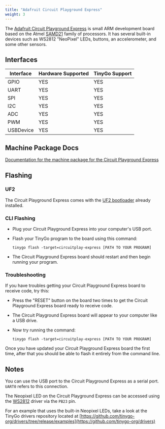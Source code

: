 ```yaml
---
title: "Adafruit Circuit Playground Express"
weight: 3
---
```


The [Adafruit Circuit Playground Express](https://www.adafruit.com/product/3333) is small ARM development board based on the Atmel [SAMD21](https://www.microchip.com/wwwproducts/en/ATSAMD21G18) family of processors. It has several built-in devices such as WS2812 "NeoPixel" LEDs, buttons, an accelerometer, and some other sensors.

## Interfaces

| Interface | Hardware Supported | TinyGo Support |
| --------- | ------------- | ----- |
| GPIO      | YES | YES |
| UART      | YES | YES |
| SPI       | YES | YES |
| I2C       | YES | YES |
| ADC       | YES | YES |
| PWM       | YES | YES |
| USBDevice | YES | YES |

## Machine Package Docs

[Documentation for the machine package for the Circuit Playground Express](../machine/circuitplay-express)

## Flashing

### UF2

The Circuit Playground Express comes with the [UF2 bootloader](https://github.com/Microsoft/uf2) already installed.

### CLI Flashing

- Plug your Circuit Playground Express into your computer's USB port.
- Flash your TinyGo program to the board using this command:

    ```shell
    tinygo flash -target=circuitplay-express [PATH TO YOUR PROGRAM]
    ```

- The Circuit Playground Express board should restart and then begin running your program.

### Troubleshooting

If you have troubles getting your Circuit Playground Express board to receive code, try this:

- Press the "RESET" button on the board two times to get the Circuit Playground Express board ready to receive code.
- The Circuit Playground Express board will appear to your computer like a USB drive.
- Now try running the command:

    ```shell
    tinygo flash -target=circuitplay-express [PATH TO YOUR PROGRAM]
    ```

Once you have updated your Circuit Playground Express board the first time, after that you should be able to flash it entirely from the command line.

## Notes

You can use the USB port to the Circuit Playground Express as a serial port. `UART0` refers to this connection.

The Neopixel LED on the Circuit Playground Express can be accessed using the [WS2812](https://pkg.go.dev/tinygo.org/x/drivers/ws2812) driver via the `PB23` pin.

For an example that uses the built-in Neopixel LEDs, take a look at the TinyGo drivers repository located at [https://github.com/tinygo-org/drivers/tree/release/examples](https://github.com/tinygo-org/drivers)
